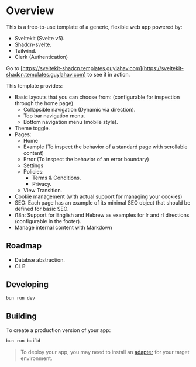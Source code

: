 # Overview

This is a free-to-use template of a generic, flexible web app powered by:
- Sveltekit (Svelte v5).
- Shadcn-svelte.
- Tailwind.
- Clerk (Authentication)

Go to [https://sveltekit-shadcn.templates.guylahav.com](https://sveltekit-shadcn.templates.guylahav.com) to see it in action.

This template provides:
- Basic layouts that you can choose from: (configurable for inspection through the home page)
  - Collapsible navigation (Dynamic via direction).
  - Top bar navigation menu.
  - Bottom navigation menu (mobile style).
- Theme toggle.
- Pages:
  - Home
  - Example (To inspect the behavior of a standard page with scrollable content)
  - Error (To inspect the behavior of an error boundary)
  - Settings
  - Policies:
    - Terms & Conditions.
    - Privacy.
  - View Transition.
- Cookie management (with actual support for managing your cookies)
- SEO:
  Each page has an example of its minimal SEO object that should be defined for basic SEO.
- i18n:
  Support for English and Hebrew as examples for lr and rl directions (configurable in the footer).
- Manage internal content with Markdown

## Roadmap
- Databse abstraction.
- CLI?

## Developing

```bash
bun run dev
```

## Building

To create a production version of your app:

```bash
bun run build
```

> To deploy your app, you may need to install an [adapter](https://kit.svelte.dev/docs/adapters) for your target environment.
